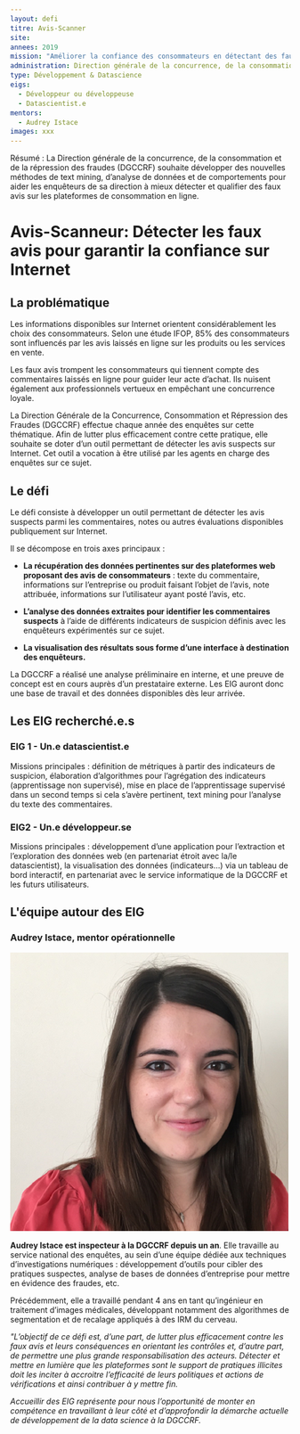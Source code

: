 ```yaml
---
layout: defi
titre: Avis-Scanner
site: 
annees: 2019
mission: "Améliorer la confiance des consommateurs en détectant des faux avis sur Internet"
administration: Direction générale de la concurrence, de la consommation et de la répression des fraudes 
type: Développement & Datascience
eigs:
  - Développeur ou développeuse
  - Datascientist.e
mentors: 
  - Audrey Istace
images: xxx
---
```


Résumé : La Direction générale de la concurrence, de la consommation et de la 
répression des fraudes (DGCCRF) souhaite développer des nouvelles 
méthodes de text mining, d’analyse de données et de comportements pour
aider les enquêteurs de sa direction à mieux détecter et qualifier des 
faux avis sur les plateformes de consommation en ligne.

# Avis-Scanneur: Détecter les faux avis pour garantir la confiance sur Internet

## La problématique

Les informations disponibles sur Internet orientent considérablement les choix des consommateurs. Selon une étude IFOP, 85% des consommateurs sont influencés par les avis laissés en ligne sur les produits ou les services en vente. 

Les faux avis trompent les consommateurs qui tiennent compte des commentaires laissés en ligne pour guider leur acte d’achat. Ils nuisent également aux professionnels vertueux en empêchant une concurrence loyale. 

La Direction Générale de la Concurrence, Consommation et Répression des Fraudes (DGCCRF) effectue chaque année des enquêtes sur cette thématique. Afin de lutter plus efficacement contre cette pratique, elle souhaite se doter d’un outil permettant de détecter les avis suspects sur Internet. Cet outil a vocation à être utilisé par les agents en charge des enquêtes sur ce sujet. 

## Le défi 
Le défi consiste à développer un outil permettant de détecter les avis suspects parmi les commentaires, notes ou autres évaluations disponibles publiquement sur Internet. 

Il se décompose en trois axes principaux :
* **La récupération des données pertinentes sur des plateformes web proposant des avis de consommateurs** : texte du commentaire, informations sur l’entreprise ou produit faisant l’objet de l’avis, note attribuée, informations sur l’utilisateur ayant posté l’avis, etc.
* **L’analyse des données extraites pour identifier les commentaires suspects** à l’aide de différents indicateurs de suspicion définis avec les enquêteurs expérimentés sur ce sujet.

* **La visualisation des résultats sous forme d’une interface à destination des enquêteurs.**

La DGCCRF a réalisé une analyse préliminaire en interne, et une preuve de concept est en cours auprès d’un prestataire externe. Les EIG auront donc une base de travail et des données disponibles dès leur arrivée.

## Les EIG recherché.e.s

### EIG 1 - Un.e datascientist.e
Missions principales : définition de métriques à partir des indicateurs de suspicion, élaboration d’algorithmes pour l’agrégation des indicateurs (apprentissage non supervisé), mise en place de l’apprentissage supervisé dans un second temps si cela s’avère pertinent, text mining pour l’analyse du texte des commentaires.

### EIG2 - Un.e développeur.se
Missions principales : développement d’une application pour l’extraction et l’exploration des données web (en partenariat étroit avec la/le datascientist), la visualisation des données (indicateurs…) via un tableau de bord interactif, en partenariat avec le service informatique de la DGCCRF et les futurs utilisateurs.

## L'équipe autour des EIG

### Audrey Istace, mentor opérationnelle

![Audrey Istace](/img/communaute/audrey-istace.png)

**Audrey Istace est inspecteur à la DGCCRF depuis un an**. Elle travaille au service national des enquêtes, au sein d’une équipe dédiée aux techniques d’investigations numériques : développement d’outils pour cibler des pratiques suspectes, analyse de bases de données d’entreprise pour mettre en évidence des fraudes, etc. 

Précédemment, elle a travaillé pendant 4 ans en tant qu’ingénieur en traitement d’images médicales, développant notamment des algorithmes de segmentation et de recalage appliqués à des IRM du cerveau.

_"L’objectif de ce défi est, d’une part, de lutter plus efficacement contre les faux avis et leurs conséquences en orientant les contrôles et, d’autre part, de  permettre une plus grande responsabilisation des acteurs. Détecter et mettre en lumière que les plateformes sont le support de pratiques illicites doit les inciter à accroitre l’efficacité de leurs politiques et actions de vérifications et ainsi contribuer à y mettre fin._

_Accueillir des EIG représente pour nous l’opportunité de monter en compétence en travaillant à leur côté et d’approfondir la démarche actuelle de développement de la data science à la DGCCRF._



